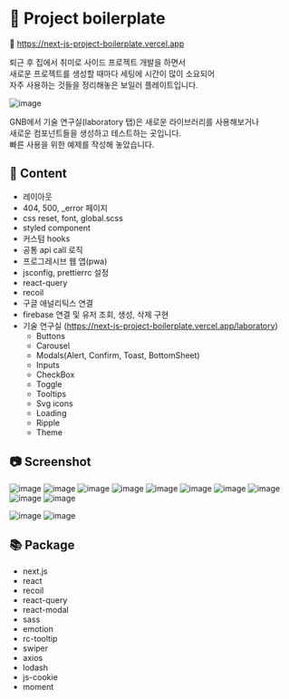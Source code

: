 # 🚀 Project boilerplate

🔗 https://next-js-project-boilerplate.vercel.app

퇴근 후 집에서 취미로 사이드 프로젝트 개발을 하면서  
새로운 프로젝트를 생성할 때마다 세팅에 시간이 많이 소요되어  
자주 사용하는 것들을 정리해놓은 보일러 플레이트입니다.  

![image](https://user-images.githubusercontent.com/115917964/209440788-070e7d35-317c-4948-969e-02e3d67939ce.png)

GNB에서 기술 연구실(laboratory 탭)은 새로운 라이브러리를 사용해보거나  
새로운 컴포넌트들을 생성하고 테스트하는 곳입니다.  
빠른 사용을 위한 예제를 작성해 놓았습니다.  

## 📖 Content
- 레이아웃
- 404, 500, _error 페이지
- css reset, font, global.scss
- styled component
- 커스텀 hooks
- 공통 api call 로직
- 프로그레시브 웹 앱(pwa)
- jsconfig, prettierrc 설정
- react-query
- recoil
- 구글 애널리틱스 연결
- firebase 연결 및 유저 조회, 생성, 삭제 구현
- 기술 연구실 (https://next-js-project-boilerplate.vercel.app/laboratory)
  - Buttons
  - Carousel
  - Modals(Alert, Confirm, Toast, BottomSheet)
  - Inputs
  - CheckBox
  - Toggle
  - Tooltips
  - Svg icons
  - Loading
  - Ripple
  - Theme


## 📷 Screenshot
![image](https://user-images.githubusercontent.com/115917964/208714868-84141c4d-52a5-4f1c-bf0b-f94f46e8bfd5.png)
![image](https://user-images.githubusercontent.com/115917964/208714782-c37a7a21-6c78-4904-a2e2-f5c7b3fc08f9.png)
![image](https://user-images.githubusercontent.com/115917964/208714975-d09da0c8-47b3-4d04-a215-70b68f6a2719.png)
![image](https://user-images.githubusercontent.com/115917964/208715750-fcd2e063-7db7-4583-8558-04996ddb15b1.png)
![image](https://user-images.githubusercontent.com/115917964/208715137-8ac210c3-2a56-4cd5-a330-1007b19bd54e.png)
![image](https://user-images.githubusercontent.com/115917964/208715186-9e47038f-4aea-47ba-9fe9-5e2f0cf1fc29.png)
![image](https://user-images.githubusercontent.com/115917964/208715222-915b9b44-2573-4d78-ae01-74605c7dbb45.png)
![image](https://user-images.githubusercontent.com/115917964/208715372-024164af-1abe-4f22-9046-3a052ab0a26c.png)
![image](https://user-images.githubusercontent.com/115917964/208724499-5f3184dc-0489-45a1-a6ee-a488ba9c44a6.png)
![image](https://user-images.githubusercontent.com/115917964/208715589-747e03cb-f380-4262-a2c8-9708705f45b9.png)

![image](https://user-images.githubusercontent.com/115917964/209440144-6b54e0b6-ee46-46f2-beb8-7e854577fc69.png)
![image](https://user-images.githubusercontent.com/115917964/209440192-9f1cd6b1-bb2e-4734-98e1-9c37800b2fd9.png)


## 📚 Package
- next.js
- react
- recoil
- react-query
- react-modal
- sass
- emotion
- rc-tooltip
- swiper
- axios
- lodash
- js-cookie
- moment

